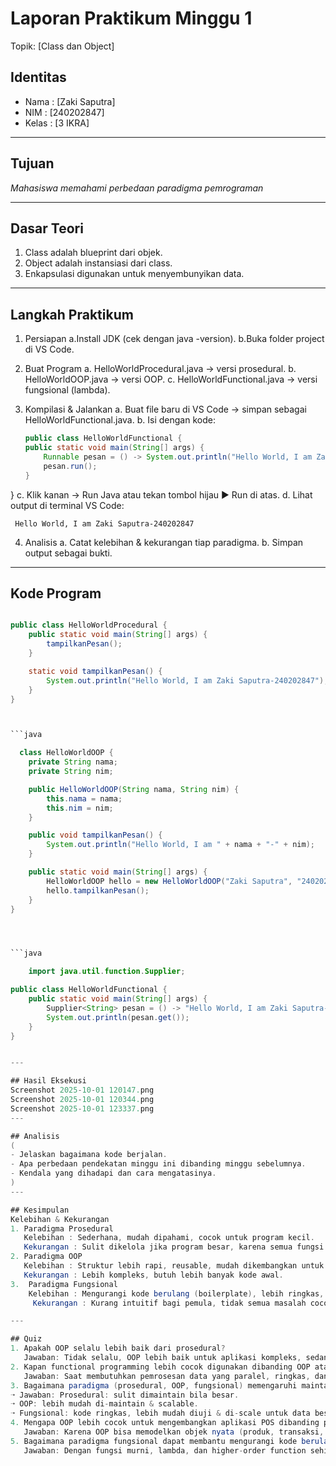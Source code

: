 # Laporan Praktikum Minggu 1 
Topik: [Class dan Object]

## Identitas
- Nama  : [Zaki Saputra]
- NIM   : [240202847]
- Kelas : [3 IKRA]

---

## Tujuan
 *Mahasiswa memahami perbedaan paradigma pemrograman* 

---

## Dasar Teori
1. Class adalah blueprint dari objek.  
2. Object adalah instansiasi dari class.  
3. Enkapsulasi digunakan untuk menyembunyikan data.

---

## Langkah Praktikum
1. Persiapan
   a.Install JDK (cek dengan java -version).
   b.Buka folder project di VS Code.
2. Buat Program
   a. HelloWorldProcedural.java → versi prosedural.
   b. HelloWorldOOP.java → versi OOP.
   c. HelloWorldFunctional.java → versi fungsional (lambda).
3. Kompilasi & Jalankan
   a. Buat file baru di VS Code → simpan sebagai HelloWorldFunctional.java.
   b. Isi dengan kode:
   
    ```java
    public class HelloWorldFunctional {
    public static void main(String[] args) {
        Runnable pesan = () -> System.out.println("Hello World, I am Zaki Saputra-240202847");
        pesan.run();
    }
}
  c. Klik kanan → Run Java atau tekan tombol hijau ▶ Run di atas.
  d. Lihat output di terminal VS Code:
  
     Hello World, I am Zaki Saputra-240202847

 4. Analisis
    a. Catat kelebihan & kekurangan tiap paradigma.
    b. Simpan output sebagai bukti.
---

## Kode Program


```java

public class HelloWorldProcedural {
    public static void main(String[] args) {
        tampilkanPesan();
    }

    static void tampilkanPesan() {
        System.out.println("Hello World, I am Zaki Saputra-240202847");
    }
}



```java

  class HelloWorldOOP {
    private String nama;
    private String nim;

    public HelloWorldOOP(String nama, String nim) {
        this.nama = nama;
        this.nim = nim;
    }

    public void tampilkanPesan() {
        System.out.println("Hello World, I am " + nama + "-" + nim);
    }

    public static void main(String[] args) {
        HelloWorldOOP hello = new HelloWorldOOP("Zaki Saputra", "240202847");
        hello.tampilkanPesan();
    }
}




```java

    import java.util.function.Supplier;

public class HelloWorldFunctional {
    public static void main(String[] args) {
        Supplier<String> pesan = () -> "Hello World, I am Zaki Saputra-240202847";
        System.out.println(pesan.get());
    }
}


---

## Hasil Eksekusi
Screenshot 2025-10-01 120147.png
Screenshot 2025-10-01 120344.png
Screenshot 2025-10-01 123337.png
---

## Analisis
(
- Jelaskan bagaimana kode berjalan.  
- Apa perbedaan pendekatan minggu ini dibanding minggu sebelumnya.  
- Kendala yang dihadapi dan cara mengatasinya.  
)
---

## Kesimpulan
Kelebihan & Kekurangan
1. Paradigma Prosedural
   Kelebihan : Sederhana, mudah dipahami, cocok untuk program kecil.
   Kekurangan : Sulit dikelola jika program besar, karena semua fungsi bercampur.
2. Paradigma OOP
   Kelebihan : Struktur lebih rapi, reusable, mudah dikembangkan untuk aplikasi besar.
   Kekurangan : Lebih kompleks, butuh lebih banyak kode awal.
3.  Paradigma Fungsional
    Kelebihan : Mengurangi kode berulang (boilerplate), lebih ringkas, mudah untuk operasi data paralel.
     Kekurangan : Kurang intuitif bagi pemula, tidak semua masalah cocok diselesaikan dengan pendekatan fungsional.

---

## Quiz
1. Apakah OOP selalu lebih baik dari prosedural?
   Jawaban: Tidak selalu, OOP lebih baik untuk aplikasi kompleks, sedangkan prosedural cocok untuk program sederhana.
2. Kapan functional programming lebih cocok digunakan dibanding OOP atau prosedural?
   Jawaban: Saat membutuhkan pemrosesan data yang paralel, ringkas, dan minim efek samping (misalnya data processing, AI, big data).
3. Bagaimana paradigma (prosedural, OOP, fungsional) memengaruhi maintainability dan scalability aplikasi?
➝ Jawaban: Prosedural: sulit dimaintain bila besar.
➝ OOP: lebih mudah di-maintain & scalable.
➝ Fungsional: kode ringkas, lebih mudah diuji & di-scale untuk data besar.
4. Mengapa OOP lebih cocok untuk mengembangkan aplikasi POS dibanding prosedural?
   Jawaban: Karena OOP bisa memodelkan objek nyata (produk, transaksi, user) sehingga lebih terstruktur, modular, dan mudah dikembangkan.
5. Bagaimana paradigma fungsional dapat membantu mengurangi kode berulang (boilerplate code)?
   Jawaban: Dengan fungsi murni, lambda, dan higher-order function sehingga kode lebih singkat, reusable, dan tidak perlu banyak template berulang.

